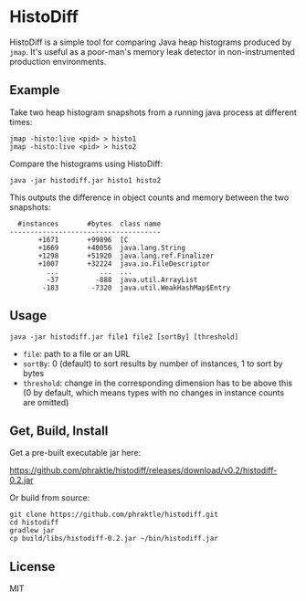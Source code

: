 HistoDiff
=========

HistoDiff is a simple tool for comparing Java heap histograms produced by `jmap`. It's useful as a poor-man's memory leak detector in non-instrumented production environments.


Example
-------

Take two heap histogram snapshots from a running java process at different times:

```
jmap -histo:live <pid> > histo1
jmap -histo:live <pid> > histo2
```

Compare the histograms using HistoDiff:

```
java -jar histodiff.jar histo1 histo2
```

This outputs the difference in object counts and memory between the two snapshots:

```
  #instances       #bytes  class name
-------------------------------------
       +1671       +99896  [C
       +1669       +40056  java.lang.String
       +1298       +51920  java.lang.ref.Finalizer
       +1007       +32224  java.io.FileDescriptor
         ...          ...  ...
         -37         -888  java.util.ArrayList
        -183        -7320  java.util.WeakHashMap$Entry
```


Usage
-----

```
java -jar histodiff.jar file1 file2 [sortBy] [threshold]
```

 * `file`: path to a file or an URL
 * `sortBy`: 0 (default) to sort results by number of instances, 1 to sort by bytes
 * `threshold`: change in the corresponding dimension has to be above this (0 by default, which means types with no changes in instance counts are omitted)


Get, Build, Install
-------------------

Get a pre-built executable jar here:

https://github.com/phraktle/histodiff/releases/download/v0.2/histodiff-0.2.jar

Or build from source:

```
git clone https://github.com/phraktle/histodiff.git
cd histodiff
gradlew jar
cp build/libs/histodiff-0.2.jar ~/bin/histodiff.jar
```


License
-------

MIT
